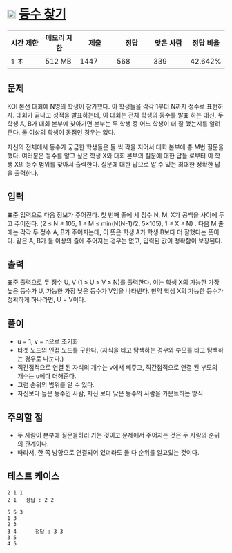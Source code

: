 # <img src="https://d2gd6pc034wcta.cloudfront.net/tier/13.svg" class="solvedac-tier" width=20> [등수 찾기](https://www.acmicpc.net/problem/17616)

<div class="col-md-12">
			<div class="table-responsive">
				<table class="table" id="problem-info">
				<thead>
				<tr>
									<th style="width:16%;">시간 제한</th>
					<th style="width:16%;">메모리 제한</th>
					<th style="width:17%;">제출</th>
					<th style="width:17%;">정답</th>
					<th style="width:17%;">맞은 사람</th>
					<th style="width:17%;">정답 비율</th>
								</tr>
				</thead>
				<tbody>
				<tr>
				<td>1 초 </td>
				<td>512 MB</td>
									<td>1447</td>
					<td>568</td>
					<td>339</td>
					<td>42.642%</td>
								</tr>
				</tbody>
				</table>
			</div>
</div>

## 문제
KOI 본선 대회에 N명의 학생이 참가했다. 이 학생들을 각각 1부터 N까지 정수로 표현하자. 대회가 끝나고 성적을 발표하는데, 이 대회는 전체 학생의 등수를 발표 하는 대신, 두 학생 A, B가 대회 본부에 찾아가면 본부는 두 학생 중 어느 학생이 더 잘 했는지를 알려준다. 둘 이상의 학생이 동점인 경우는 없다.

자신의 전체에서 등수가 궁금한 학생들은 둘 씩 짝을 지어서 대회 본부에 총 M번 질문을 했다. 여러분은 등수를 알고 싶은 학생 X와 대회 본부의 질문에 대한 답들 로부터 이 학생 X의 등수 범위를 찾아서 출력한다. 질문에 대한 답으로 알 수 있는 최대한 정확한 답을 출력한다.

## 입력
표준 입력으로 다음 정보가 주어진다. 첫 번째 줄에 세 정수 N, M, X가 공백을 사이에 두고 주어진다. (2 ≤ N ≤ 105, 1 ≤ M ≤ min(N(N-1)/2, 5×105), 1 ≤ X ≤ N) . 다음 M 줄에는 각각 두 정수 A, B가 주어지는데, 이 뜻은 학생 A가 학생 B보다 더 잘했다는 뜻이다. 같은 A, B가 둘 이상의 줄에 주어지는 경우는 없고, 입력된 값이 정확함이 보장된다.

## 출력
표준 출력으로 두 정수 U, V (1 ≤ U ≤ V ≤ N)를 출력한다. 이는 학생 X의 가능한 가장 높은 등수가 U, 가능한 가장 낮은 등수가 V임을 나타낸다. 만약 학생 X의 가능한 등수가 정확하게 하나라면, U = V이다.


## 풀이
 - u = 1, v = n으로 초기화
 - 타겟 노드의 인접 노드를 구한다. (자식을 타고 탐색하는 경우와 부모를 타고 탐색하는 경우로 나눈다.)
 - 직간접적으로 연결 된 자식의 개수는 v에서 빼주고, 직간접적으로 연결 된 부모의 개수는 u에다 더해준다.
 - 그럼 순위의 범위를 알 수 있다.
 - 자신보다 높은 등수인 사람, 자신 보다 낮은 등수의 사람을 카운트하는 방식 

## 주의할 점
 - 두 사람이 본부에 질문을하러 가는 것이고 문제에서 주어지는 것은 두 사람의 순위의 관계이다.
 - 따라서, 한 쪽 방향으로 연결되어 있더라도 둘 다 순위를 알고있는 것이다.
 
## 테스트 케이스
```
2 1 1
2 1   정답 : 2 2
```

```
5 5 3
1 3
2 3
3 4      정답 : 3 3
3 5
4 5
```

